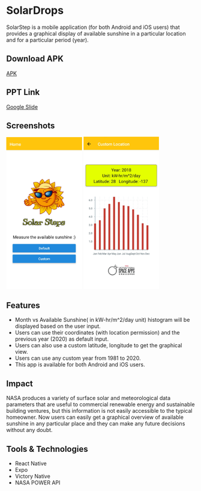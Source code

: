 # SolarDrops

SolarStep is a mobile application (for both Android and iOS users) that provides a graphical display of available sunshine in a particular location and for a particular period (year).

## Download APK

[APK](https://drive.google.com/file/d/1q9sG9LWpXw5eQc5KMRh5llIuyn5zgOYf/view?usp=sharing)

## PPT Link

[Google Slide](https://docs.google.com/presentation/d/18XTtvTAar9vpMbOdGJNrJfuC7_lya88Gac9c6RfdB4w/edit?usp=sharing)

## Screenshots
<p>
<img src="./assets/demo/1.jpg" alt="UI" width="40%"/>
<img src="./assets/demo/2.jpg" alt="UI" width="40%"/>
</p>

## Features

- Month vs Available Sunshine( in kW-hr/m^2/day unit) histogram will be displayed based on the user input.
- Users can use their coordinates (with location permission) and the previous year (2020) as default input.
- Users can also use a custom latitude, longitude to get the graphical view. 
- Users can use any custom year from 1981 to 2020. 
- This app is available for both Android and iOS users.

## Impact

NASA produces a variety of surface solar and meteorological data parameters that are useful to commercial renewable energy and sustainable building ventures, but this information is not easily accessible to the typical homeowner. Now users can easily get a graphical overview of available sunshine in any particular place and they can make any future decisions without any doubt.  

## Tools & Technologies

- React Native
- Expo
- Victory Native
- NASA POWER API

